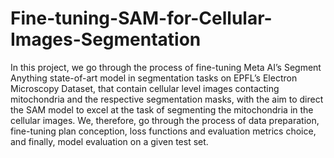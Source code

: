 # Fine-tuning-SAM-for-Cellular-Images-Segmentation

In this project, we go through the process of fine-tuning Meta AI’s Segment
Anything state-of-art model in segmentation tasks on EPFL’s Electron Microscopy Dataset, that contain cellular level images contacting mitochondria and the respective segmentation masks, with the aim to direct the SAM
model to excel at the task of segmenting the mitochondria in the cellular images. We, therefore, go through the process of data preparation, fine-tuning plan conception, loss functions and evaluation metrics choice, and finally, model evaluation on a given test set.
